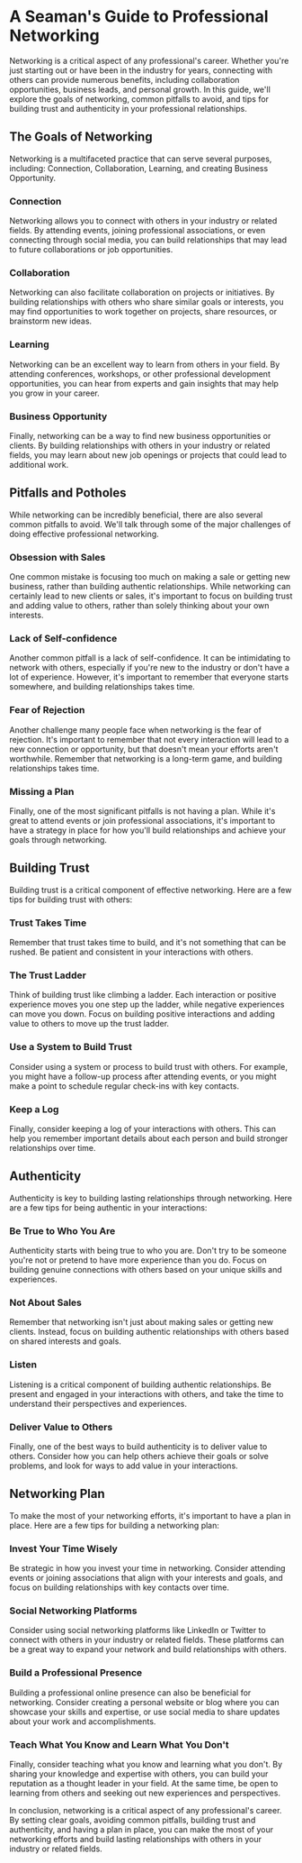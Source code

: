 # A Seaman's Guide to Professional Networking

Networking is a critical aspect of any professional's career. Whether you're just starting out or
have been in the industry for years, connecting with others can provide numerous benefits,
including collaboration opportunities, business leads, and personal growth. In this guide, we'll
explore the goals of networking, common pitfalls to avoid, and tips for building trust and
authenticity in your professional relationships.


## The Goals of Networking

Networking is a multifaceted practice that can serve several purposes, including: Connection,
Collaboration, Learning, and creating Business Opportunity.

### Connection

Networking allows you to connect with others in your industry or related fields. By attending
events, joining professional associations, or even connecting through social media, you can build
relationships that may lead to future collaborations or job opportunities.

### Collaboration

Networking can also facilitate collaboration on projects or initiatives. By building relationships
with others who share similar goals or interests, you may find opportunities to work together on
projects, share resources, or brainstorm new ideas.

### Learning

Networking can be an excellent way to learn from others in your field. By attending conferences,
workshops, or other professional development opportunities, you can hear from experts and gain
insights that may help you grow in your career.

### Business Opportunity

Finally, networking can be a way to find new business opportunities or clients. By building
relationships with others in your industry or related fields, you may learn about new job openings
or projects that could lead to additional work.


## Pitfalls and Potholes

While networking can be incredibly beneficial, there are also several common pitfalls to avoid.
We'll talk through some of the major challenges of doing effective professional networking.

### Obsession with Sales

One common mistake is focusing too much on making a sale or getting new business, rather than
building authentic relationships. While networking can certainly lead to new clients or sales, it's
important to focus on building trust and adding value to others, rather than solely thinking about
your own interests.

### Lack of Self-confidence

Another common pitfall is a lack of self-confidence. It can be intimidating to network with others,
especially if you're new to the industry or don't have a lot of experience. However, it's important
to remember that everyone starts somewhere, and building relationships takes time.

### Fear of Rejection

Another challenge many people face when networking is the fear of rejection. It's important to
remember that not every interaction will lead to a new connection or opportunity, but that doesn't
mean your efforts aren't worthwhile. Remember that networking is a long-term game, and building
relationships takes time.

### Missing a Plan

Finally, one of the most significant pitfalls is not having a plan. While it's great to attend
events or join professional associations, it's important to have a strategy in place for how you'll
build relationships and achieve your goals through networking.


## Building Trust

Building trust is a critical component of effective networking. Here are a few tips for building
trust with others:

### Trust Takes Time

Remember that trust takes time to build, and it's not something that can be rushed. Be patient and
consistent in your interactions with others.

### The Trust Ladder

Think of building trust like climbing a ladder. Each interaction or positive experience moves you
one step up the ladder, while negative experiences can move you down. Focus on building positive
interactions and adding value to others to move up the trust ladder.

### Use a System to Build Trust

Consider using a system or process to build trust with others. For example, you might have a
follow-up process after attending events, or you might make a point to schedule regular check-ins
with key contacts.

### Keep a Log

Finally, consider keeping a log of your interactions with others. This can help you remember
important details about each person and build stronger relationships over time.


## Authenticity

Authenticity is key to building lasting relationships through networking. Here are a few tips for
being authentic in your interactions:

### Be True to Who You Are

Authenticity starts with being true to who you are. Don't try to be someone you're not or pretend to
have more experience than you do. Focus on building genuine connections with others based on your
unique skills and experiences.

### Not About Sales

Remember that networking isn't just about making sales or getting new clients. Instead, focus on
building authentic relationships with others based on shared interests and goals.

### Listen

Listening is a critical component of building authentic relationships. Be present and engaged in
your interactions with others, and take the time to understand their perspectives and experiences.

### Deliver Value to Others

Finally, one of the best ways to build authenticity is to deliver value to others. Consider how you
can help others achieve their goals or solve problems, and look for ways to add value in your
interactions.


## Networking Plan

To make the most of your networking efforts, it's important to have a plan in place. Here are a few
tips for building a networking plan:

### Invest Your Time Wisely

Be strategic in how you invest your time in networking. Consider attending events or joining
associations that align with your interests and goals, and focus on building relationships with key
contacts over time.

### Social Networking Platforms

Consider using social networking platforms like LinkedIn or Twitter to connect with others in your
industry or related fields. These platforms can be a great way to expand your network and build
relationships with others.

### Build a Professional Presence

Building a professional online presence can also be beneficial for networking. Consider creating a
personal website or blog where you can showcase your skills and expertise, or use social media to
share updates about your work and accomplishments.

### Teach What You Know and Learn What You Don't

Finally, consider teaching what you know and learning what you don't. By sharing your knowledge and
expertise with others, you can build your reputation as a thought leader in your field. At the same
time, be open to learning from others and seeking out new experiences and perspectives.

In conclusion, networking is a critical aspect of any professional's career. By setting clear goals,
avoiding common pitfalls, building trust and authenticity, and having a plan in place, you can make
the most of your networking efforts and build lasting relationships with others in your industry or
related fields.